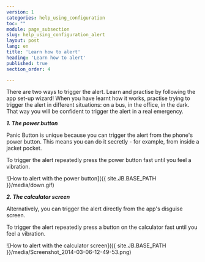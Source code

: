 ```yaml
---
version: 1
categories: help_using_configuration
toc: ""
module: page_subsection
slug: help_using_configuration_alert
layout: post
lang: en
title: 'Learn how to alert'
heading: 'Learn how to alert'
published: true
section_order: 4

---
```


There are two ways to trigger the alert. Learn and practise by following the app set-up wizard! When you have learnt how it works, practise trying to trigger the alert in different situations: on a bus, in the office, in the dark. That way you will be confident to trigger the alert in a real emergency.

_**1.	The power button**_

Panic Button is unique because you can trigger the alert from the phone's power button. This means you can do it secretly - for example, from inside a jacket pocket. 

To trigger the alert repeatedly press the power button fast until you feel a vibration.

![How to alert with the power button]({{ site.JB.BASE_PATH }}/media/down.gif)

_**2.	The calculator screen**_ 

Alternatively, you can trigger the alert directly from the app's disguise screen.

To trigger the alert repeatedly press a button on the calculator fast until you feel a vibration.

![How to alert with the calculator screen]({{ site.JB.BASE_PATH }}/media/Screenshot_2014-03-06-12-49-53.png)